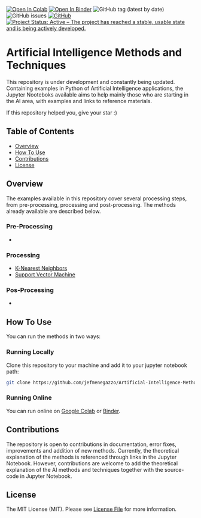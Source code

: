 [![Open In Colab](https://colab.research.google.com/assets/colab-badge.svg)](https://colab.research.google.com/github/jefmenegazzo/Artificial-Intelligence-Methods-and-Techniques/blob/master/)
[![Open In Binder](https://mybinder.org/badge_logo.svg)](https://mybinder.org/v2/gh/jefmenegazzo/Artificial-Intelligence-Methods-and-Techniques/master)
![GitHub tag (latest by date)](https://img.shields.io/github/v/tag/jefmenegazzo/Artificial-Intelligence-Methods-and-Techniques) 
![GitHub issues](https://img.shields.io/github/issues/jefmenegazzo/Artificial-Intelligence-Methods-and-Techniques)
[![GitHub](https://img.shields.io/github/license/jefmenegazzo/Artificial-Intelligence-Methods-and-Techniques)](LICENSE) 
[![Project Status: Active – The project has reached a stable, usable state and is being actively developed.](https://www.repostatus.org/badges/latest/active.svg)](https://www.repostatus.org/#active)
 
# Artificial Intelligence Methods and Techniques

This repository is under development and constantly being updated. Containing examples in Python of Artificial Intelligence applications, the Jupyter Nooteboks available aims to help mainly those who are starting in the AI area, with examples and links to reference materials. 

If this repository helped you, give your star :)

## Table of Contents
- [Overview](#Instalation)
- [How To Use](#How-To-Use)
- [Contributions](Contributions)
- [License](#License)

## Overview

The examples available in this repository cover several processing steps, from pre-processing, processing and post-processing. The methods already available are described below.

### Pre-Processing

* 
<!--
The preprocessing step involves filtering, smoothing, data segmentation and feature extraction.
-->

### Processing

<!--
Methods for classification or regression.
-->

* [K-Nearest Neighbors](K-Nearest%20Neighbors)
* [Support Vector Machine](Support%20Vector%20Machine)

### Pos-Processing

<!--
reliability
-->

* 

## How To Use

You can run the methods in two ways:

### Running Locally

Clone this repository to your machine and add it to your jupyter notebook path:

```bash
git clone https://github.com/jefmenegazzo/Artificial-Intelligence-Methods-and-Techniques.git
```

### Running Online

You can run online on [Google Colab](https://colab.research.google.com/github/jefmenegazzo/Artificial-Intelligence-Methods-and-Techniques/blob/master/) or [Binder](https://mybinder.org/v2/gh/jefmenegazzo/Artificial-Intelligence-Methods-and-Techniques/master).

## Contributions

The repository is open to contributions in documentation, error fixes, improvements and addition of new methods. Currently, the theoretical explanation of the methods is referenced through links in the Jupyter Notebook. However, contributions are welcome to add the theoretical explanation of the AI methods and techniques together with the source-code in Jupyter Notebook.

## License

The MIT License (MIT). Please see [License File](LICENSE) for more information.